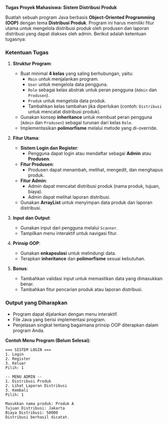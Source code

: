 **Tugas Proyek Mahasiswa: Sistem Distribusi Produk**

Buatlah sebuah program Java berbasis **Object-Oriented Programming (OOP)** dengan tema **Distribusi Produk**. Program ini harus memiliki fitur utama untuk mengelola distribusi produk oleh produsen dan laporan distribusi yang dapat diakses oleh admin. Berikut adalah ketentuan tugasnya:

### **Ketentuan Tugas**
1. **Struktur Program**:
   - Buat minimal **4 kelas** yang saling berhubungan, yaitu:
     - `Main` untuk menjalankan program.
     - `User` untuk mengelola data pengguna.
     - `Role` sebagai kelas abstrak untuk peran pengguna (`Admin` dan `Produsen`).
     - `Produk` untuk mengelola data produk.
     - Tambahkan kelas tambahan jika diperlukan (contoh: `Distribusi` untuk mencatat distribusi produk).
   - Gunakan konsep **inheritance** untuk membuat peran pengguna (`Admin` dan `Produsen`) sebagai turunan dari kelas `Role`.
   - Implementasikan **polimorfisme** melalui metode yang di-override.

2. **Fitur Utama**:
   - **Sistem Login dan Register**:
     - Pengguna dapat login atau mendaftar sebagai **Admin** atau **Produsen**.
   - **Fitur Produsen**:
     - Produsen dapat menambah, melihat, mengedit, dan menghapus produk.
   - **Fitur Admin**:
     - Admin dapat mencatat distribusi produk (nama produk, tujuan, biaya).
     - Admin dapat melihat laporan distribusi.
   - Gunakan **ArrayList** untuk menyimpan data produk dan laporan distribusi.

3. **Input dan Output**:
   - Gunakan input dari pengguna melalui `Scanner`.
   - Tampilkan menu interaktif untuk navigasi fitur.

4. **Prinsip OOP**:
   - Gunakan **enkapsulasi** untuk melindungi data.
   - Terapkan **inheritance** dan **polimorfisme** sesuai kebutuhan.

5. **Bonus**:
   - Tambahkan validasi input untuk memastikan data yang dimasukkan benar.
   - Tambahkan fitur pencarian produk atau laporan distribusi.

### **Output yang Diharapkan**
- Program dapat dijalankan dengan menu interaktif.
- File Java yang berisi implementasi program.
- Penjelasan singkat tentang bagaimana prinsip OOP diterapkan dalam program Anda.

**Contoh Menu Program (Belum Selesai)**:
```
=== SISTEM LOGIN ===
1. Login
2. Register
3. Keluar
Pilih: 1

-- MENU ADMIN --
1. Distribusi Produk
2. Lihat Laporan Distribusi
3. Kembali
Pilih: 1

Masukkan nama produk: Produk A
Tujuan Distribusi: Jakarta
Biaya Distribusi: 50000
Distribusi berhasil dicatat.
```
